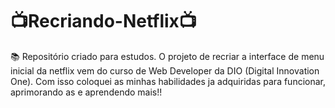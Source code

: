# 📺Recriando-Netflix:tv:
📚 Repositório criado para estudos. 
O projeto de recriar a interface de menu inicial da netflix vem do curso de Web Developer da DIO (Digital Innovation One).
Com isso coloquei as minhas habilidades ja adquiridas para funcionar, aprimorando as e aprendendo mais!!

